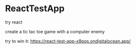 # ReactTestApp
try react

create a tic tac toe game with a computer enemy

try to win it: https://react-test-app-x8pqs.ondigitalocean.app/
